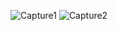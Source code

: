 ![Capture1](https://github.com/Chaimae-Chakir/android/assets/96090271/5f0ead9b-c766-4716-a526-ceec8f9ec030)
![Capture2](https://github.com/Chaimae-Chakir/android/assets/96090271/c2ae9d6e-8bf8-477c-9b16-f2bde390ea61)

 
